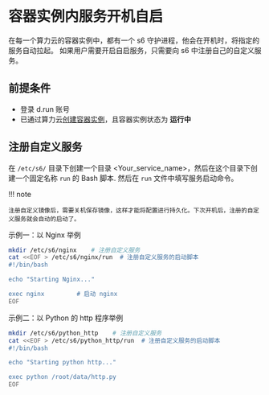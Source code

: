 # 容器实例内服务开机自启

在每一个算力云的容器实例中，都有一个 s6 守护进程，他会在开机时，将指定的服务自动拉起。
如果用户需要开启自启服务，只需要向 s6 中注册自己的自定义服务。

## 前提条件
  
- 登录 d.run 账号
- 已通过算力云[创建容器实例](https://docs.d.run/zestu/instance)，且容器实例状态为 **运行中**

## 注册自定义服务

在 `/etc/s6/` 目录下创建一个目录 <Your_service_name>，然后在这个目录下创建一个固定名称 `run` 的 Bash 脚本. 然后在 `run` 文件中填写服务启动命令。

!!! note
  
    注册自定义镜像后，需要关机保存镜像，这样才能将配置进行持久化。下次开机后，注册的自定义服务就会自动的启动了。

示例一：以 Nginx 举例

```bash
mkdir /etc/s6/nginx    # 注册自定义服务
cat <<EOF > /etc/s6/nginx/run  # 注册自定义服务的启动脚本
#!/bin/bash

echo "Starting Nginx..."

exec nginx         # 启动 nginx
EOF
```

示例二：以 Python 的 http 程序举例

```bash
mkdir /etc/s6/python_http    # 注册自定义服务
cat <<EOF > /etc/s6/python_http/run  # 注册自定义服务的启动脚本
#!/bin/bash

echo "Starting python http..."

exec python /root/data/http.py
EOF
```

